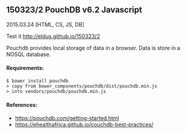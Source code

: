 ## 150323/2 PouchDB v6.2 Javascript
2015.03.24 [HTML, CS, JS, DB]

Test it http://eldus.github.io/150323/2

Pouchdb provides local storage of data in a browser.  Data is store in a NOSQL database.

#### Requirements:
    $ bower install pouchdb
    > copy from bower_components/pouchdb/dist/pouchdb.min.js
    > into vendors/pouchdb/pouchdb.min.js


#### References:
* https://pouchdb.com/getting-started.html
* https://ehealthafrica.github.io/couchdb-best-practices/